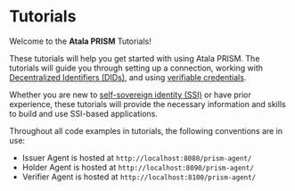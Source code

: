 # Tutorials

Welcome to the **Atala PRISM** Tutorials!

These tutorials will help you get started with using Atala PRISM.
The tutorials will guide you through setting up a connection, working with [Decentralized Identifiers (DIDs)](/documentation/docs/concepts/glossary.md#decentralized-identifer), and using [verifiable credentials](/documentation/docs/concepts/glossary.md#verifiable-credentials).

Whether you are new to [self-sovereign identity (SSI)](/documentation/docs/concepts/glossary.md#self-sovereign-identity) or have prior experience, these tutorials will provide the necessary information and skills to build and use SSI-based applications.


Throughout all code examples in tutorials, the following conventions are in use:
* Issuer Agent is hosted at `http://localhost:8080/prism-agent/`
* Holder Agent is hosted at `http://localhost:8090/prism-agent/`
* Verifier Agent is hosted at `http://localhost:8100/prism-agent/`
